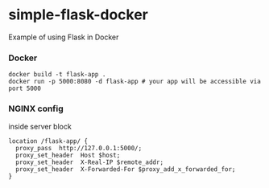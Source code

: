 # simple-flask-docker
Example of using Flask in Docker

### Docker
```
docker build -t flask-app .
docker run -p 5000:8080 -d flask-app # your app will be accessible via port 5000
```

### NGINX config
inside server block
```
location /flask-app/ {
  proxy_pass  http://127.0.0.1:5000/;
  proxy_set_header  Host $host;
  proxy_set_header  X-Real-IP $remote_addr;
  proxy_set_header  X-Forwarded-For $proxy_add_x_forwarded_for;
}
```

